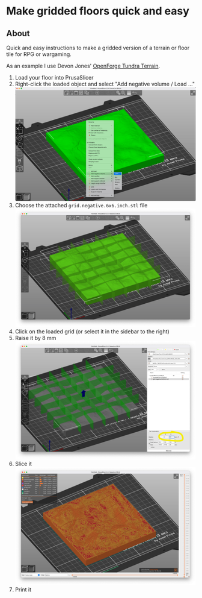 # Make gridded floors quick and easy

## About

Quick and easy instructions to make a gridded version of a terrain or floor tile for RPG or wargaming.

As an example I use Devon Jones' [OpenForge Tundra Terrain](https://www.patreon.com/posts/landscapes-iced-63189276).

1. Load your floor into PrusaSlicer
2. Right-click the loaded object and select "Add negative volume / Load ..."
	![Step 1](img/howto-step-1.png)
3. Choose the attached ```grid.negative.6x6.inch.stl``` file
	![Step 2](img/howto-step-2.png)
4. Click on the loaded grid (or select it in the sidebar to the right)
5. Raise it by 8 mm
	![Step 3](img/howto-step-3.png)
6. Slice it
	![Step 4](img/howto-step-4.png)
7. Print it
